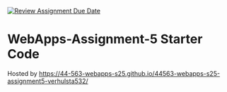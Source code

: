 [![Review Assignment Due Date](https://classroom.github.com/assets/deadline-readme-button-22041afd0340ce965d47ae6ef1cefeee28c7c493a6346c4f15d667ab976d596c.svg)](https://classroom.github.com/a/I_cAM86b)
# WebApps-Assignment-5 Starter Code

Hosted by <https://44-563-webapps-s25.github.io/44563-webapps-s25-assignment5-verhulsta532/>

